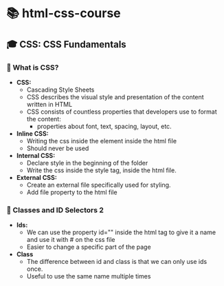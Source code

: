 # 📚 html-css-course

## 🎓 CSS: CSS Fundamentals

### 📝 What is CSS?

- **CSS:** 
  - Cascading Style Sheets
  - CSS describes the visual style and presentation of the content written in HTML
  - CSS consists of countless properties that developers use to format the content:
    - properties about font, text, spacing, layout, etc.
- **Inline CSS:** 
  - Writing the css inside the element inside the html file
  - Should never be used
- **Internal CSS:** 
  - Declare style in the beginning of the folder
  - Write the css inside the style tag, inside the html file. <style></style>
- **External CSS:** 
  - Create an external file specifically used for styling.
  - Add file property to the html file

### 📝 Classes and ID Selectors 2

- **Ids:** 
  - We can use the property id="" inside the html tag to give it a name and use it with # on the css file
  - Easier to change a specific part of the page
- **Class** 
  - The difference between id and class is that we can only use ids once.
  - Useful to use the same name multiple times